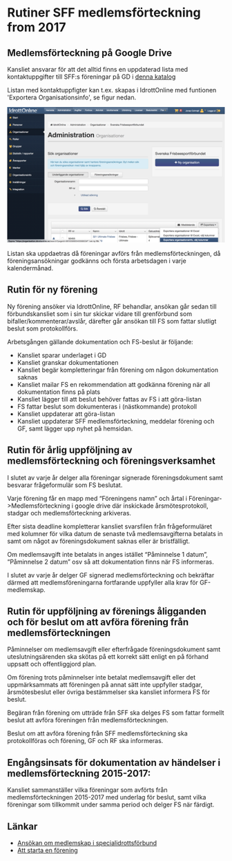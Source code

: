 # Rutiner SFF medlemsförteckning from 2017

## Medlemsförteckning på Google Drive

Kansliet ansvarar för att det alltid finns en uppdaterad lista med kontaktuppgifter till SFF:s föreningar på GD i [denna katalog](https://drive.google.com/drive/u/2/folders/1YkchsKlP6WNppPOP6Ho69oRH1ITTREJH)

Listan med kontaktuppfigter kan t.ex. skapas i IdrottOnline med funtionen 'Exportera Organisationsinfo', se figur nedan.

![io_exportera_foreningar.png](./media/io_exportera_foreningar.png "io_exportera_foreningar")

Listan ska uppdaetras då föreningar avförs från medlemsförteckningen, då föreningsansökningar godkänns och första arbetsdagen i varje kalendermånad.


## Rutin för ny förening

Ny förening ansöker via IdrottOnline, RF behandlar, ansökan går sedan till förbundskansliet som i sin tur skickar vidare till grenförbund som bifaller/kommenterar/avslår, därefter går ansökan till FS som fattar slutligt beslut som protokollförs.

Arbetsgången gällande dokumentation och FS-beslut är följande:

* Kansliet sparar underlaget i GD
* Kansliet granskar dokumentationen
* Kansliet begär kompletteringar från förening om någon dokumentation saknas
* Kansliet mailar FS en rekommendation att godkänna förening när all dokumentation finns på plats
* Kansliet lägger till att beslut behöver fattas av FS i att göra-listan
* FS fattar beslut som dokumenteras i (nästkommande) protokoll
* Kansliet uppdaterar att göra-listan
* Kansliet uppdaterar SFF medlemsförteckning, meddelar förening och GF, samt lägger upp nyhet på hemsidan.


## Rutin för årlig uppföljning av medlemsförteckning och föreningsverksamhet

I slutet av varje år delger alla föreningar signerade föreningsdokument samt besvarar frågeformulär som FS beslutat.

Varje förening får en mapp med “Föreningens namn” och årtal i Föreningar->Medlemsförteckning i google drive där inskickade årsmötesprotokoll, stadgar och medlemsförteckning arkiveras.

Efter sista deadline kompletterar kansliet svarsfilen från frågeformuläret med kolumner för vilka datum de senaste två medlemsavgifterna betalats in samt om något av föreningsdokument saknas eller är bristfälligt.

Om medlemsavgift inte betalats in anges istället “Påminnelse 1 datum”, “Påminnelse 2 datum” osv så att dokumentation finns när FS informeras.

I slutet av varje år delger GF signerad medlemsförteckning och bekräftar därmed att medlemsföreningarna fortfarande uppfyller alla krav för GF-medlemskap.


## Rutin för uppföljning av förenings åligganden och för beslut om att avföra förening från medlemsförteckningen
Påminnelser om medlemsavgift eller efterfrågade föreningsdokument samt uteslutningsärenden ska skötas på ett korrekt sätt enligt en på förhand uppsatt och offentliggjord plan.

Om förening trots påminnelser inte betalat medlemsavgift eller det uppmärksammats att föreningen på annat sätt inte uppfyller stadgar, årsmötesbeslut eller övriga bestämmelser ska kansliet informera FS för beslut.

Begäran från förening om utträde från SFF ska delges FS som fattar formellt beslut att avföra föreningen från medlemsförteckningen.

Beslut om att avföra förening från SFF medlemsförteckning ska protokollföras och förening, GF och RF ska informeras.


## Engångsinsats för dokumentation av händelser i medlemsförteckning 2015-2017:

Kansliet sammanställer vilka föreningar som avförts från medlemsförteckningen 2015-2017 med underlag för beslut, samt vilka föreningar som tillkommit under samma period och delger FS när färdigt.


## Länkar

* [Ansökan om medlemskap i specialidrottsförbund](http://www.svenskidrott.se/bildaidrottsforening/ansokanommedlemskapisf/)
* [Att starta en förening](http://www.frisbeesport.se/foreningar/attstartaenforening/)





